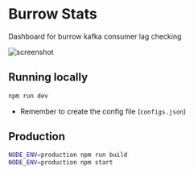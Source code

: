 # Burrow Stats

Dashboard for burrow kafka consumer lag checking

![screenshot](https://raw.githubusercontent.com/tulios/burrow-stats/master/screenshot.png)

## Running locally

```sh
npm run dev
```

* Remember to create the config file (`configs.json`)

## Production

```sh
NODE_ENV=production npm run build
NODE_ENV=production npm start
```
